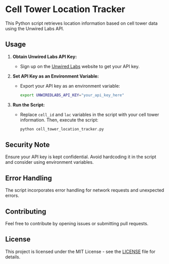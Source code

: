 # Cell Tower Location Tracker

This Python script retrieves location information based on cell tower data using the Unwired Labs API.

## Usage

1. **Obtain Unwired Labs API Key:**
   - Sign up on the [Unwired Labs](https://unwiredlabs.com/) website to get your API key.

2. **Set API Key as an Environment Variable:**
   - Export your API key as an environment variable:
     ```bash
     export UNWIREDLABS_API_KEY="your_api_key_here"
     ```

3. **Run the Script:**
   - Replace `cell_id` and `lac` variables in the script with your cell tower information. Then, execute the script:
     ```bash
     python cell_tower_location_tracker.py
     ```

## Security Note

Ensure your API key is kept confidential. Avoid hardcoding it in the script and consider using environment variables.

## Error Handling

The script incorporates error handling for network requests and unexpected errors.

## Contributing

Feel free to contribute by opening issues or submitting pull requests.

## License

This project is licensed under the MIT License - see the [LICENSE](LICENSE) file for details.

